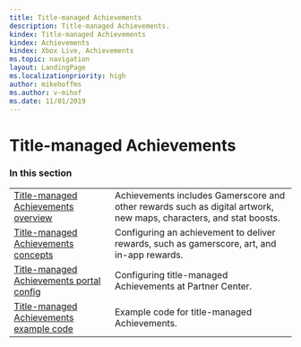 ```yaml
---
title: Title-managed Achievements
description: Title-managed Achievements.
kindex: Title-managed Achievements
kindex: Achievements
kindex: Xbox Live, Achievements
ms.topic: navigation
layout: LandingPage
ms.localizationpriority: high
author: mikehoffms
ms.author: v-mihof
ms.date: 11/01/2019
---
```


# Title-managed Achievements


### In this section

|     |     |
| --- | --- |
| [Title-managed Achievements overview](live-achievements-tm-overview.md) | Achievements includes Gamerscore and other rewards such as digital artwork, new maps, characters, and stat boosts. |
| [Title-managed Achievements concepts](concepts/live-achievements-tm-concepts-nav.md) | Configuring an achievement to deliver rewards, such as gamerscore, art, and in-app rewards. |
| [Title-managed Achievements portal config](config/live-achievements-tm-config-nav.md) | Configuring title-managed Achievements at Partner Center. |
| [Title-managed Achievements example code](how-to/live-achievements-howto-nav.md) | Example code for title-managed Achievements. |
